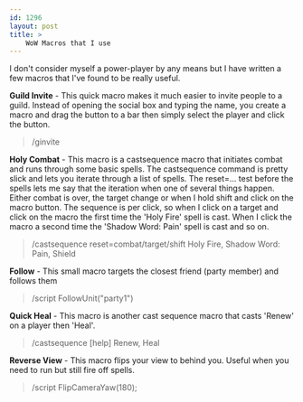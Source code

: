 ```yaml
---
id: 1296
layout: post
title: >
    WoW Macros that I use
---
```


<p>I don't consider myself a power-player by any means but I have written a few macros that I've found to be really useful.</p>
<p><b>Guild Invite</b> - This quick macro makes it much easier to invite people to a guild. Instead of opening the social box and typing the name, you create a macro and drag the button to a bar then simply select the player and click the button.</p>
<blockquote>
/ginvite
</blockquote>
<p><b>Holy Combat</b> - This macro is a castsequence macro that initiates combat and runs through some basic spells. The castsequence command is pretty slick and lets you iterate through a list of spells. The reset=... test before the spells lets me say that the iteration when one of several things happen. Either combat is over, the target change or when I hold shift and click on the macro button. The sequence is per click, so when I click on a target and click on the macro the first time the 'Holy Fire' spell is cast. When I click the macro a second time the 'Shadow Word: Pain' spell is cast and so on.</p>
<blockquote>
/castsequence reset=combat/target/shift Holy Fire, Shadow Word: Pain, Shield
</blockquote>
<p><b>Follow</b> - This small macro targets the closest friend (party member) and follows them</p>
<blockquote>
/script FollowUnit("party1")
</blockquote>
<p><b>Quick Heal</b> - This macro is another cast sequence macro that casts 'Renew' on a player then 'Heal'.</p>
<blockquote>
/castsequence [help] Renew, Heal
</blockquote>
<p><b>Reverse View</b> - This macro flips your view to behind you. Useful when you need to run but still fire off spells.</p>
<blockquote>
/script FlipCameraYaw(180);
</blockquote>
